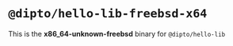 # `@dipto/hello-lib-freebsd-x64`

This is the **x86_64-unknown-freebsd** binary for `@dipto/hello-lib`
